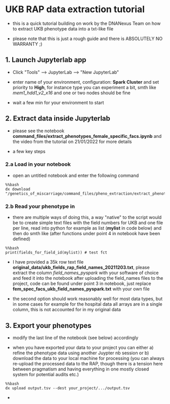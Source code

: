 # UKB RAP data extraction tutorial

- this is a quick tutorial building on work by the DNANexus Team on how to extract UKB phenotype data into a txt-like file

- please note that this is just a rough guide and there is ABSOLUTELY NO WARRANTY ;) 


## 1. Launch Jupyterlab app
- Click "Tools" --> JupyterLab --> "New JupyterLab"

- enter name of your environment, configuration: **Spark Cluster** and set priority to **High**, for instance type you can experiment a bit, smth like *mem1_hdd1_v2_x16* and one or two nodes should be fine

- wait a few min for your environment to start

## 2. Extract data inside Jupyterlab

- please see the notebook **command_files/extract_phenotypes_female_specific_facs.ipynb** and the video from the tutorial on 21/01/2022 for more details

- a few key steps

### 2.a Load in your notebook

- open an untitled notebook and enter the following command


```{python dummychunk, echo = TRUE, eval = FALSE}
%%bash
dx download "/genetics_of_miscarriage/command_files/pheno_extraction/extract_phenotypes_miscarriage_genetics.ipynb"
```

### 2.b Read your phenotype in

- there are multiple ways of doing this, a way "native" to the script would be to create simple text files with the field numbers for UKB and one file per line, read into python for example as list (**mylist** in code below) and then do smth like (after functions under point 4 in notebook have been defined)

```{python dummychunk2, echo = TRUE, eval = FALSE}
%%bash
print(fields_for_field_id(mylist)) # test fct
```

- I have provided a 35k row text file **original_data/ukb_fields_rap_field_names_20211203.txt**, please extract the column *field_names_pyspark* with your software of choice and feed it into the notebook after uploading the field_names files to the project, code can be found under point 3 in notebook, just replace **fem_spec_facs_ukb_field_names_pyspark.txt** with your own file

- the second option should work reasonably well for most data types, but in some cases for example for the hospital data all arrays are in a single column, this is not accounted for in my original data

## 3. Export your phenotypes

- modify the last line of the notebook (see below) accordingly

- when you have exported your data to your project you can either a) refine the phenotype data using another Juypter nb session or b) download the data to your local machine for processing (you can always re-upload the processed data to the RAP, though there is a tension here between pragmatism and having everything in one mostly closed system for potential audits etc.)

```{python dummychunk3, echo = TRUE, eval = FALSE}
%%bash
dx upload output.tsv --dest your_project/.../output.tsv
```


- 

